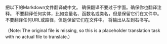 把以下的Markdown文件翻译成中文。
确保翻译不要过于字面。确保你也翻译注释。
不要翻译任何实体，比如变量名、函数名或类名，但是保留它们在文件中。
不要翻译任何URL或路径，但是保留它们在文件中。
将输出从左到右书写。

（Note: The original file is missing, so this is a placeholder translation task with no actual file to translate.）
